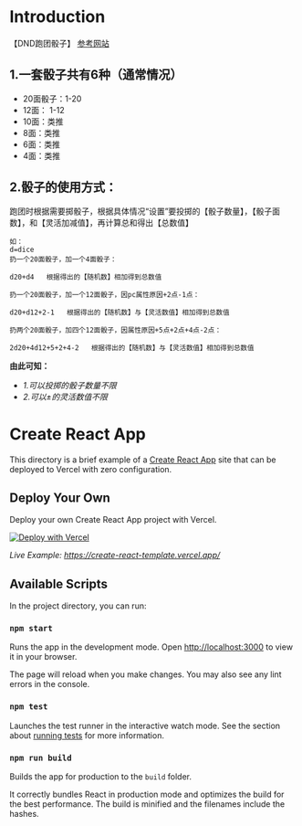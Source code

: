# Introduction

【DND跑团骰子】
[参考网站](https://www.dnddiceroller.com/)
## 1.一套骰子共有6种（通常情况）

 - 20面骰子：1-20
 - 12面： 1-12
 - 10面：类推
 - 8面：类推
 - 6面：类推
 - 4面：类推

## 2.骰子的使用方式：

跑团时根据需要掷骰子，根据具体情况“设置”要投掷的【骰子数量】，【骰子面数】，和【灵活加减值】，再计算总和得出【总数值】

```
如：
d=dice
扔一个20面骰子，加一个4面骰子：

d20+d4   根据得出的【随机数】相加得到总数值

扔一个20面骰子，加一个12面骰子，因pc属性原因+2点-1点：

d20+d12+2-1   根据得出的【随机数】与【灵活数值】相加得到总数值

扔两个20面骰子，加四个12面骰子，因属性原因+5点+2点+4点-2点：

2d20+4d12+5+2+4-2   根据得出的【随机数】与【灵活数值】相加得到总数值
```

**由此可知：**

- *1.可以投掷的骰子数量不限*
- *2.可以±的灵活数值不限*

# Create React App

This directory is a brief example of a [Create React App](https://github.com/facebook/create-react-app) site that can be deployed to Vercel with zero configuration.

## Deploy Your Own

Deploy your own Create React App project with Vercel.

[![Deploy with Vercel](https://vercel.com/button)](https://vercel.com/new/clone?repository-url=https://github.com/vercel/vercel/tree/main/examples/create-react-app&template=create-react-app)

_Live Example: https://create-react-template.vercel.app/_

## Available Scripts

In the project directory, you can run:

### `npm start`

Runs the app in the development mode. Open [http://localhost:3000](http://localhost:3000) to view it in your browser.

The page will reload when you make changes. You may also see any lint errors in the console.

### `npm test`

Launches the test runner in the interactive watch mode. See the section about [running tests](https://facebook.github.io/create-react-app/docs/running-tests) for more information.

### `npm run build`

Builds the app for production to the `build` folder.

It correctly bundles React in production mode and optimizes the build for the best performance. The build is minified and the filenames include the hashes.